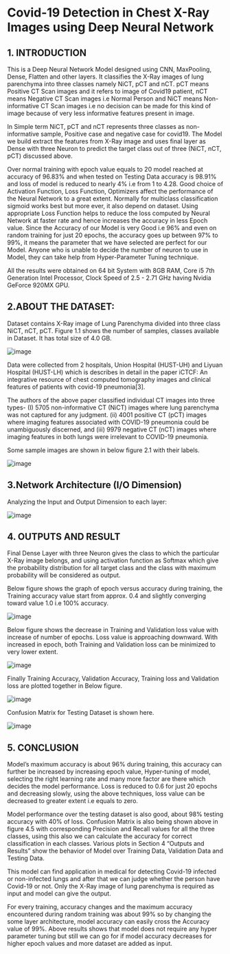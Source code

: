 # Covid-19 Detection in Chest X-Ray Images using Deep Neural Network
## 1. INTRODUCTION
This is a Deep Neural Network Model designed using CNN, MaxPooling, Dense, Flatten and other layers. It classifies the X-Ray images of lung parenchyma into three classes namely NiCT, pCT and nCT. pCT means Positive CT Scan images and it refers to image of Covid19 patient, nCT means Negative CT Scan images i.e Normal Person and NiCT means Non-informative CT Scan images i.e no decision can be made for this kind of image because of very less informative features present in image.

In Simple term NiCT, pCT and nCT represents three classes as non-informative sample, Positive case and negative case for covid19. The Model we build extract the features from X-Ray image and uses final layer as Dense with three Neuron to predict the target class out of three (NiCT, nCT, pCT) discussed above.

Over normal training with epoch value equals to 20 model reached at accuracy of 96.83% and when tested on Testing Data accuracy is 98.91% and loss of model is reduced to nearly 4% i.e from 1 to 4.28. Good choice of Activation Function, Loss Function, Optimizers affect the performance of the Neural Network to a great extent. Normally for multiclass classification sigmoid works best but more ever, it also depend on dataset. Using appropriate Loss Function helps to reduce the loss computed by Neural Network at faster rate and hence increases the accuracy in less Epoch value. Since the Accuracy of our Model is very Good i.e 96% and even on random training for just 20 epochs, the accuracy goes up between 97% to 99%, it means the parameter that we have selected are perfect for our Model. Anyone who is unable to decide the number of neuron to use in Model, they can take help from Hyper-Parameter Tuning technique.

All the results were obtained on 64 bit System with 8GB RAM, Core i5 7th Generation Intel Processor, Clock Speed of 2.5 - 2.71 GHz having Nvidia GeForce 920MX GPU.
## 2.ABOUT THE DATASET:
Dataset contains X-Ray image of Lung Parenchyma divided into three class NiCT, nCT, pCT. Figure 1.1 shows the number of samples, classes available in Dataset. It has total size of 4.0 GB.

![image](https://user-images.githubusercontent.com/46420929/132246405-75ee05d5-3e7c-45be-8526-170cf45ee1af.png)

Data were collected from 2 hospitals, Union Hospital (HUST-UH) and Liyuan Hospital (HUST-LH) which is describes in detail in the paper iCTCF: An integrative resource of chest computed tomography images and clinical features of patients with covid-19 pneumonia[3]. 

The authors of the above paper classified individual CT images into three types- 
(I) 5705 non-informative CT (NiCT) images where lung parenchyma was not captured for any judgment. 
(ii) 4001 positive CT (pCT) images where imaging features associated with COVID-19 pneumonia could be unambiguously discerned, and 
(iii) 9979 negative CT (nCT) images where imaging features in both lungs were irrelevant to COVID-19 pneumonia.

Some sample images are shown in below figure 2.1 with their labels.

![image](https://user-images.githubusercontent.com/46420929/132247496-d132a3c5-f730-49ec-9104-ee3893f09764.png)

## 3.Network Architecture (I/O Dimension)

Analyzing the Input and Output Dimension to each layer:

![image](https://user-images.githubusercontent.com/46420929/132247549-dbc32b07-7a0d-4211-98c4-e1b0998541db.png)

## 4. OUTPUTS AND RESULT

Final Dense Layer with three Neuron gives the class to which the particular X-Ray image belongs, and using activation function as Softmax which give the probability distribution for all target class and the class with maximum probability will be considered as output.

Below figure shows the graph of epoch versus accuracy during training, the Training accuracy value start from approx. 0.4 and slightly converging toward value 1.0 i.e 100% accuracy.

![image](https://user-images.githubusercontent.com/46420929/132247735-12846c27-20e3-4eae-8b37-e8c220e91bc0.png)

Below figure shows the decrease in Training and Validation loss value with increase of number of epochs. Loss value is approaching downward. With increased in epoch, both Training and Validation loss can be minimized to very lower extent.

![image](https://user-images.githubusercontent.com/46420929/132247746-4195428c-1abf-409d-bcfa-6415274d17dd.png)

Finally Training Accuracy, Validation Accuracy, Training loss and Validation loss are plotted together in Below figure.

![image](https://user-images.githubusercontent.com/46420929/132247021-620c7e56-eb2b-433f-b1e1-32d71e313664.png)

Confusion Matrix for Testing Dataset is shown here.

![image](https://user-images.githubusercontent.com/46420929/132247136-1cef2707-8ed7-4463-af7a-9d1aab8eae54.png)

## 5. CONCLUSION
Model’s maximum accuracy is about 96% during training, this accuracy can further be increased by increasing epoch value, Hyper-tuning of model, selecting the right learning rate and many more factor are there which decides the model performance. Loss is reduced to 0.6 for just 20 epochs and decreasing slowly, using the above techniques, loss value can be decreased to greater extent i.e equals to zero. 

Model performance over the testing dataset is also good, about 98% testing accuracy with 40% of loss. Confusion Matrix is also being shown above in figure 4.5 with corresponding Precision and Recall values for all the three classes, using this also we can calculate the accuracy for correct classification in each classes.
Various plots in Section 4 “Outputs and Results” show the behavior of Model over Training Data, Validation Data and Testing Data.

This model can find application in medical for detecting Covid-19 infected or non-infected lungs and after that we can judge whether the person have Covid-19 or not. Only the X-Ray image of lung parenchyma is required as input and model can give the output. 

For every training, accuracy changes and the maximum accuracy encountered during random training was about 99% so by changing the some layer architecture, model accuracy can easily cross the Accuracy value of 99%. Above results shows that model does not require any hyper parameter tuning but still we can go for if model accuracy decreases for higher epoch values and more dataset are added as input.





